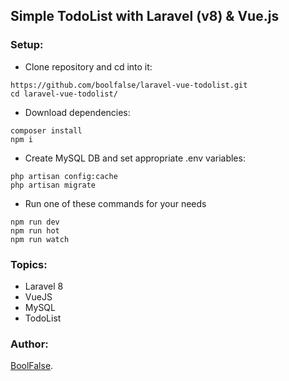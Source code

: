 
## Simple TodoList with Laravel (v8) & Vue.js 

### Setup:
- Clone repository and cd into it:
```
https://github.com/boolfalse/laravel-vue-todolist.git
cd laravel-vue-todolist/
```
- Download dependencies:
```
composer install
npm i
```
- Create MySQL DB and set appropriate .env variables:
```
php artisan config:cache
php artisan migrate
```
- Run one of these commands for your needs
```
npm run dev
npm run hot
npm run watch
```

### Topics:

- Laravel 8
- VueJS
- MySQL
- TodoList

### Author:
[BoolFalse](https://boolfalse.com/).
